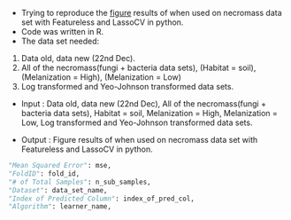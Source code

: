 - Trying to reproduce the [figure](https://rcdata.nau.edu/genomic-ml/necromass/data-danny-same-other-cv-figure.png) 
results of when used on necromass data set with Featureless and LassoCV in python.
- Code was written in R.
- The data set needed: 
1. Data old, data new (22nd Dec).
2. All of the necromass(fungi + bacteria data sets), (Habitat = soil), (Melanization = High), (Melanization = Low)
3. Log transformed and Yeo-Johnson transformed data sets.

- Input : Data old, data new (22nd Dec), All of the necromass(fungi + bacteria data sets), Habitat = soil, Melanization = High, Melanization = Low, Log transformed and Yeo-Johnson transformed data sets.

- Output : Figure results of when used on necromass data set with Featureless and LassoCV in python.

```python
"Mean Squared Error": mse,
"FoldID": fold_id,
"# of Total Samples": n_sub_samples,
"Dataset": data_set_name,
"Index of Predicted Column": index_of_pred_col,
"Algorithm": learner_name,
```
